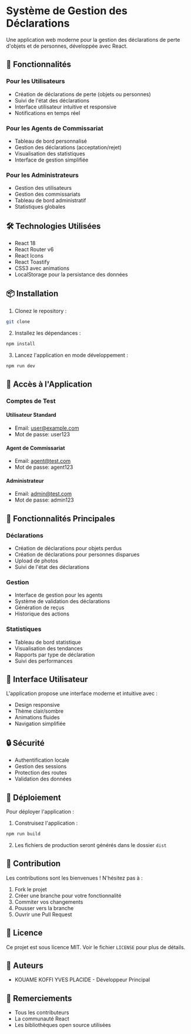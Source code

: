 # Système de Gestion des Déclarations

Une application web moderne pour la gestion des déclarations de perte d'objets et de personnes, développée avec React.

## 🚀 Fonctionnalités

### Pour les Utilisateurs

- Création de déclarations de perte (objets ou personnes)
- Suivi de l'état des déclarations
- Interface utilisateur intuitive et responsive
- Notifications en temps réel

### Pour les Agents de Commissariat

- Tableau de bord personnalisé
- Gestion des déclarations (acceptation/rejet)
- Visualisation des statistiques
- Interface de gestion simplifiée

### Pour les Administrateurs

- Gestion des utilisateurs
- Gestion des commissariats
- Tableau de bord administratif
- Statistiques globales

## 🛠️ Technologies Utilisées

- React 18
- React Router v6
- React Icons
- React Toastify
- CSS3 avec animations
- LocalStorage pour la persistance des données

## 📦 Installation

1. Clonez le repository :

```bash
git clone
```

2. Installez les dépendances :

```bash
npm install
```

3. Lancez l'application en mode développement :

```bash
npm run dev
```

## 🔑 Accès à l'Application

### Comptes de Test

#### Utilisateur Standard

- Email: user@example.com
- Mot de passe: user123

#### Agent de Commissariat

- Email: agent@test.com
- Mot de passe: agent123

#### Administrateur

- Email: admin@test.com
- Mot de passe: admin123

## 📱 Fonctionnalités Principales

### Déclarations

- Création de déclarations pour objets perdus
- Création de déclarations pour personnes disparues
- Upload de photos
- Suivi de l'état des déclarations

### Gestion

- Interface de gestion pour les agents
- Système de validation des déclarations
- Génération de reçus
- Historique des actions

### Statistiques

- Tableau de bord statistique
- Visualisation des tendances
- Rapports par type de déclaration
- Suivi des performances

## 🎨 Interface Utilisateur

L'application propose une interface moderne et intuitive avec :

- Design responsive
- Thème clair/sombre
- Animations fluides
- Navigation simplifiée

## 🔒 Sécurité

- Authentification locale
- Gestion des sessions
- Protection des routes
- Validation des données

## 🚀 Déploiement

Pour déployer l'application :

1. Construisez l'application :

```bash
npm run build
```

2. Les fichiers de production seront générés dans le dossier `dist`

## 🤝 Contribution

Les contributions sont les bienvenues ! N'hésitez pas à :

1. Fork le projet
2. Créer une branche pour votre fonctionnalité
3. Commiter vos changements
4. Pousser vers la branche
5. Ouvrir une Pull Request

## 📝 Licence

Ce projet est sous licence MIT. Voir le fichier `LICENSE` pour plus de détails.

## 👥 Auteurs

- KOUAME KOFFI YVES PLACIDE - Développeur Principal

## 🙏 Remerciements

- Tous les contributeurs
- La communauté React
- Les bibliothèques open source utilisées
